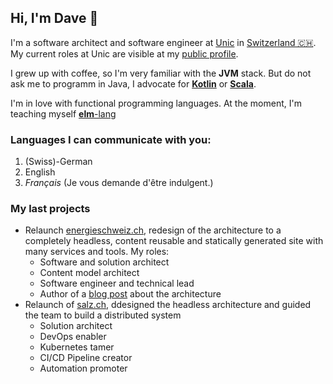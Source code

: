## Hi, I'm Dave 👋
I'm a software architect and software engineer at [Unic](https://www.unic.com) in [Switzerland 🇨🇭](https://www.openstreetmap.org/relation/51701). My current roles at Unic are visible at my [public profile](https://www.unic.com/david-daester).

I grew up with coffee, so I'm very familiar with the **JVM** stack. But do not ask me to programm in Java, I advocate for [**Kotlin**](https://kotlinlang.org/) or [**Scala**](https://www.scala-lang.org/).

I'm in love with functional programming languages. At the moment, I'm teaching myself [**elm**-lang](https://elm-lang.org/)

### Languages I can communicate with you:
1. (Swiss)-German
2. English
3. *Français* (Je vous demande d'être indulgent.)

### My last projects
- Relaunch [energieschweiz.ch](https://www.energieschweiz.ch), redesign of the architecture to a completely headless, content reusable and statically generated site with many services and tools. My roles:
  - Software and solution architect
  - Content model architect
  - Software engineer and technical lead
  - Author of a [blog post](https://www.unic.com/de/magazin/experten-blog/2021/headless-energieschweiz) about the architecture
- Relaunch of [salz.ch](https://www.salz.ch), ddesigned the headless architecture and guided the team to build a distributed system
  - Solution architect
  - DevOps enabler
  - Kubernetes tamer
  - CI/CD Pipeline creator
  - Automation promoter

<!--
**Swissbite/swissbite** is a ✨ _special_ ✨ repository because its `README.md` (this file) appears on your GitHub profile.

Here are some ideas to get you started:

- 🔭 I’m currently working on ...
- 🌱 I’m currently learning ...
- 👯 I’m looking to collaborate on ...
- 🤔 I’m looking for help with ...
- 💬 Ask me about ...
- 📫 How to reach me: ...
- 😄 Pronouns: ...
- ⚡ Fun fact: ...
-->
